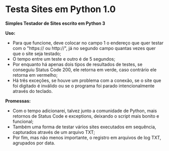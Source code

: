 # Testa Sites em Python 1.0
**Simples Testador de Sites escrito em Python 3**

**Uso:**
- Para que funcione, deve colocar no campo 1 o endereço que quer testar com o "https:// ou http://", já no segundo campo quantas vezes quer que o site seja testado;
- O tempo entre um teste e outro é de 5 segundos;
- Por enquanto há apenas dois tipos de resultados de testes, se conseguiu Status Code 200, ele retorna em verde, caso contrário ele retorna em vermelho;
- Há três exceções, se houve um problema com a conexão, se o site que foi digitado é inválido ou se o programa foi parado intencionalmente através do teclado.

**Promessas:**
- Com o tempo adicionarei, talvez junto a comunidade de Python, mais retornos de Status Code e exceptions, deixando o script mais bonito e funcional;
- Também uma forma de testar vários sites executados em sequência, capturados através de um arquivo TXT;
- Por fim, mas não menos importante, o registro em arquivos de log TXT, agrupados por data.
